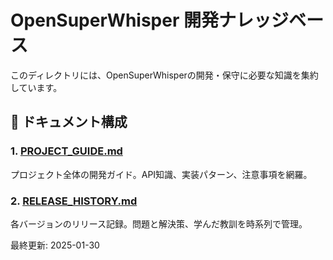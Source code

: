 # OpenSuperWhisper 開発ナレッジベース

このディレクトリには、OpenSuperWhisperの開発・保守に必要な知識を集約しています。

## 📁 ドキュメント構成

### 1. [PROJECT_GUIDE.md](PROJECT_GUIDE.md)
プロジェクト全体の開発ガイド。API知識、実装パターン、注意事項を網羅。

### 2. [RELEASE_HISTORY.md](RELEASE_HISTORY.md)
各バージョンのリリース記録。問題と解決策、学んだ教訓を時系列で管理。

最終更新: 2025-01-30